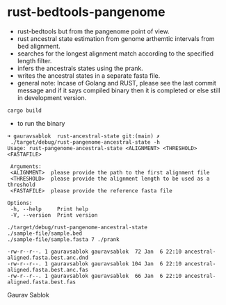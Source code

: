 # rust-bedtools-pangenome
 - rust-bedtools but from the pangenome point of view. 
 - rust ancestral state estimation from genome arthemtic intervals from bed alignment. 
 - searches for the longest alignment match according to the specified length filter.
 - infers the ancestrals states using the prank. 
 - writes the ancestral states in a separate fasta file. 
 - general note: Incase of Golang and RUST, please see the last commit message and if it says compiled binary then it is completed or else still in development version.

  ```
  cargo build
  ```
 
 - to run the binary 
 
 ```
 ➜ gauravsablok  rust-ancestral-state git:(main) ✗
  ./target/debug/rust-pangenome-ancestral-state -h
 Usage: rust-pangenome-ancestral-state <ALIGNMENT> <THRESHOLD> <FASTAFILE>

  Arguments:
  <ALIGNMENT>  please provide the path to the first alignment file
  <THRESHOLD>  please provide the alignment length to be used as a threshold
  <FASTAFILE>  please provide the reference fasta file

 Options:
  -h, --help     Print help
  -V, --version  Print version
 ```
 
 ```
 ./target/debug/rust-pangenome-ancestral-state
./sample-file/sample.bed
./sample-file/sample.fasta 7 ./prank

-rw-r--r--. 1 gauravsablok gauravsablok  72 Jan  6 22:10 ancestral-aligned.fasta.best.anc.dnd 
-rw-r--r--. 1 gauravsablok gauravsablok 104 Jan  6 22:10 ancestral-aligned.fasta.best.anc.fas
-rw-r--r--. 1 gauravsablok gauravsablok  66 Jan  6 22:10 ancestral-aligned.fasta.best.fas
 
```
 Gaurav Sablok
